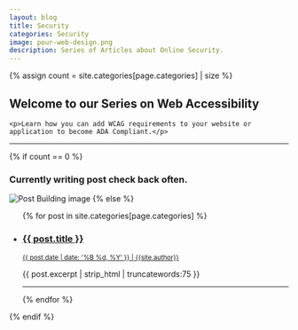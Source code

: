 ```yaml
---
layout: blog
title: Security
categories: Security
image: pour-web-design.png
description: Series of Articles about Online Security.
---
```


{% assign count = site.categories[page.categories] | size %}

<div class="row">
  <div class="col text-center mb-2">
    <h2>Welcome to our Series on Web Accessibility</h2>

    <p>Learn how you can add WCAG requirements to your website or application to become ADA Compliant.</p>

  </div>
</div>

<hr class="my-3" />

{% if count == 0 %}
  <h3 class="text-center">Currently writing post check back often.</h3>
  <img src="{{site.url}}/assets/images/postbuilding.jpg" class="img-responsive img-thumbnail hidden-xs hidden-sm" alt="Post Building image">
{% else %}
  <ul>
    {% for post in site.categories[page.categories] %}
      <li>
        <h3><a href="{{ post.url }}">{{ post.title }}</a></h3>
        <p class="mb-2"><small> <u>{{ post.date | date: '%B %d, %Y' }} | {{site.author}}</u></small></p>
        {{ post.excerpt | strip_html | truncatewords:75 }}
      </li>
      <hr />
    {% endfor %}
  </ul>
{% endif %}
